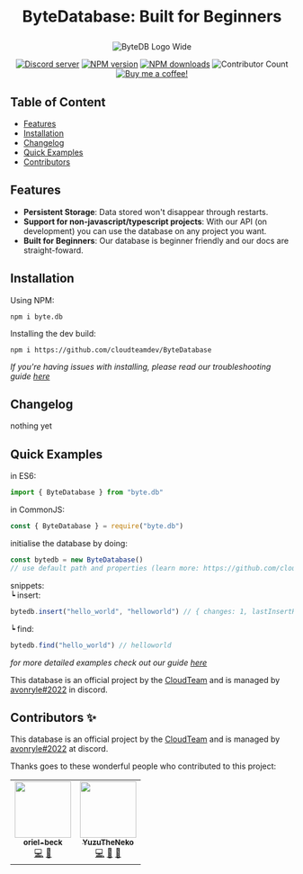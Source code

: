 # <p align="center"> ByteDatabase: Built for Beginners </p>
<div align="center">
  <p><img src="https://cdn.discordapp.com/attachments/979835741930655854/979845371163451412/bytedb_banner.png" alt="ByteDB Logo Wide" /></p>
  <p>
    <a href="https://join.cloudteam.me"><img src="https://img.shields.io/discord/934070836619518082?color=%237289da&label=DIscord&style=for-the-badge" alt="Discord server" /></a>
    <a href="https://www.npmjs.com/package/byte.db"><img src="https://img.shields.io/npm/v/byte.db.svg?style=for-the-badge&logo=appveyor&maxAge=3600" alt="NPM version" /></a>
    <a href="https://www.npmjs.com/package/byte.db"><img src="https://img.shields.io/npm/dt/byte.db.svg?style=for-the-badge&logo=appveyor&maxAge=3600" alt="NPM downloads" /></a>
    <a hred="#contributors"><img src="https://img.shields.io/badge/all_contributors-1-orange.svg?style=for-the-badge&logo=appveyor" alt="Contributor Count"/></a>
    <a href="https://www.buymeacoffee.com/cloudteam"><img src="https://img.shields.io/endpoint.svg?url=https%3A%2F%2Fshields-io-buymeacoffee.vercel.app%2Fapi%3Fusername%3Dcloudteam%26type%3Dpatrons&style=for-the-badge&logo=appveyor" alt="Buy me a coffee!" /></a>
  </p>
</div>

## Table of Content
- [Features](#features)
- [Installation](#installation)
- [Changelog](#changelog)
- [Quick Examples](#quick-examples)
- [Contributors](#contributors-)

## Features
- <b>Persistent Storage</b>: Data stored won't disappear through restarts.
- <b>Support for non-javascript/typescript projects</b>: With our API (on development) you can use the database on any project you want.
- <b>Built for Beginners</b>: Our database is beginner friendly and our docs are straight-foward.

## Installation
Using NPM: 
```
npm i byte.db
```
Installing the dev build:
```
npm i https://github.com/cloudteamdev/ByteDatabase
```
_If you're having issues with installing, please read our troubleshooting guide [here](https://github.com/cloudteamdev/ByteDatabase/blob/main/docs/troubleshooting.md)_

## Changelog
nothing yet

## Quick Examples
in ES6:
```ts
import { ByteDatabase } from "byte.db"
```
in CommonJS:
```js
const { ByteDatabase } = require("byte.db")
```
initialise the database by doing: 
```ts
const bytedb = new ByteDatabase()
// use default path and properties (learn more: https://github.com/cloudteamdev/ByteDatabase/docs/guide.md#properties)
```
snippets:<br>
   ┕ insert: 
   ```ts
   bytedb.insert("hello_world", "helloworld") // { changes: 1, lastInsertRowid: 1 }
   ``` 
   ┕ find:
   ```ts
   bytedb.find("hello_world") // helloworld
   ```
_for more detailed examples check out our guide [here](https://github.com/cloudteamdev/ByteDatabase/blob/main/docs/guide.md)_

This database is an official project by the [CloudTeam](https://cloudteam.me) and is managed by [avonryle#2022](https://github.com/avonryle) in discord. <br>

## Contributors ✨
This database is an official project by the [CloudTeam](https://cloudteam.me) and is managed by [avonryle#2022](https://github.com/avonryle) at discord.

Thanks goes to these wonderful people who contributed to this project:

<!-- ALL-CONTRIBUTORS-LIST:START - Do not remove or modify this section -->
<!-- prettier-ignore-start -->
<!-- markdownlint-disable -->
<table>
  <tr>
    <td align="center"><a href="https://github.com/oriel-beck"><img src="https://avatars.githubusercontent.com/u/72157108?v=4?s=100" width="100px;" alt=""/><br /><sub><b>oriel-beck</b></sub></a><br /><a href="https://github.com/cloudteamdev/ByteDatabase/commits?author=oriel-beck" title="Code">💻</a> <a href="https://github.com/cloudteamdev/ByteDatabase/issues?q=author%3Aoriel-beck" title="Bug reports">🐛</a></td>
    <td align="center"><a href="https://github.com/Rubenennj"><img src="https://avatars.githubusercontent.com/u/57841770?v=4?s=100" width="100px;" alt=""/><br /><sub><b>YuzuTheNeko</b></sub></a><br /><a href="https://github.com/cloudteamdev/ByteDatabase/commits?author=Rubenennj" title="Code">💻</a> <a href="https://github.com/cloudteamdev/ByteDatabase/issues?q=author%3ARubenennj" title="Bug reports">🐛</a> <a href="#ideas-Rubenennj" title="Ideas, Planning, & Feedback">🤔</a></td>
  </tr>
</table>

<!-- markdownlint-restore -->
<!-- prettier-ignore-end -->

<!-- ALL-CONTRIBUTORS-LIST:END -->
